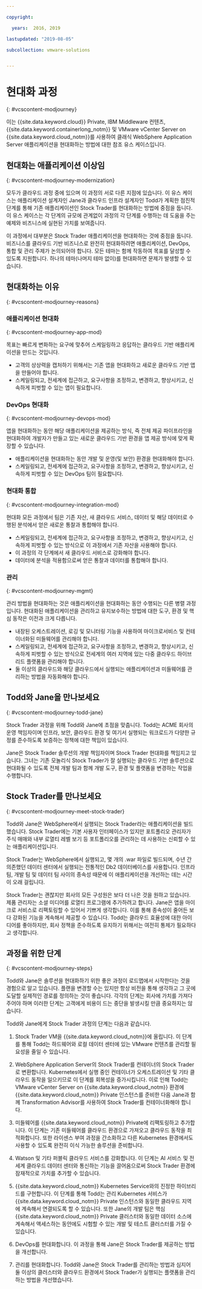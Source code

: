 ```yaml
---

copyright:

  years:  2016, 2019

lastupdated: "2019-08-05"

subcollection: vmware-solutions


---
```


# 현대화 과정
{: #vcscontent-modjourney}

이는 {{site.data.keyword.cloud}} Private, IBM Middleware 컨텐츠, {{site.data.keyword.containerlong_notm}} 및 VMware vCenter Server on {{site.data.keyword.cloud_notm}}를 사용하여 클래식 WebSphere Application Server 애플리케이션을 현대화하는 방법에 대한 참조 유스 케이스입니다.

## 현대화는 애플리케이션 이상임
{: #vcscontent-modjourney-modernization}

모두가 클라우드 과정 중에 있으며 이 과정의 서로 다른 지점에 있습니다. 이 유스 케이스는 애플리케이션 설계자인 Jane과 클라우드 인프라 설계자인 Todd가 계획한 점진적 단계를 통해 기존 애플리케이션인 Stock Trader를 현대화하는 방법에 중점을 둡니다. 이 유스 케이스는 각 단계의 규모에 관계없이 과정의 각 단계를 수행하는 데 도움을 주는 예제와 비즈니스에 실현된 가치를 보여줍니다.

이 과정에서 대부분은 Stock Trader 애플리케이션을 현대화하는 것에 중점을 둡니다. 비즈니스를 클라우드 기반 비즈니스로 완전히 현대화하려면 애플리케이션, DevOps, 통합 및 관리 주제가 논의되어야
합니다. 모든 테마는 함께 작동하여 목표를 달성할 수 있도록 지원합니다. 하나의 테마(나머지 테마 없이)를 현대화하면 문제가 발생할 수 있습니다.

## 현대화하는 이유
{: #vcscontent-modjourney-reasons}

### 애플리케이션 현대화
{: #vcscontent-modjourney-app-mod}

목표는 빠르게 변화하는 요구에 맞추어 스케일링하고 응답하는 클라우드 기반 애플리케이션을 만드는 것입니다.

* 고객의 상상력을 캡처하기 위해서는 기존 앱을 현대화하고 새로운 클라우드 기반 앱을 만들어야 합니다.
* 스케일링되고, 전세계에 접근하고, 요구사항을 조정하고, 변경하고, 향상시키고, 신속하게 피벗할 수 있는 앱이 필요합니다.

### DevOps 현대화
{: #vcscontent-modjourney-devops-mod}

앱을 현대화하는 동안 해당 애플리케이션을 제공하는 방식, 즉 전체 제공 파이프라인을 현대화하여 개발자가 만들고 있는 새로운 클라우드 기반 환경을 앱 제공 방식에 맞게 확장할 수 있습니다.

* 애플리케이션을 현대화하는 동안 개발 및 운영(및 보안) 환경을 현대화해야 합니다.
* 스케일링되고, 전세계에 접근하고, 요구사항을 조정하고, 변경하고, 향상시키고, 신속하게 피벗할 수 있는 DevOps 팀이 필요합니다.

###  현대화 통합
{: #vcscontent-modjourney-integration-mod}

현대화 모든 과정에서 팀은 기존 자산, 새 클라우드 서비스, 데이터 및 해당 데이터로 수행된 분석에서 얻은 새로운 통찰과 통합해야 합니다.

* 스케일링되고, 전세계에 접근하고, 요구사항을 조정하고, 변경하고, 향상시키고, 신속하게 피벗할 수 있는 방식으로 이 과정에서 기존 자산을 사용해야 합니다.
* 이 과정의 각 단계에서 새 클라우드 서비스로 강화해야 합니다.
* 데이터에 분석을 적용함으로써 얻은 통찰과 데이터를 통합해야 합니다.

### 관리
{: #vcscontent-modjourney-mgmt}

관리 방법을 현대화하는 것은 애플리케이션을 현대화하는 동안 수행되는 다른 병렬 과정입니다. 현대화된 애플리케이션을 관리하고 유지보수하는 방법에 대한 도구, 환경 및 핵심 동작은 이전과 크게 다릅니다.

* 내장된 오케스트레이션, 로깅 및 모니터링 기능을 사용하여 마이크로서비스 및 컨테이너화된 미들웨어를 관리해야 합니다.
* 스케일링되고, 전세계에 접근하고, 요구사항을 조정하고, 변경하고, 향상시키고, 신속하게 피벗할 수 있는 방식으로 전세계의 여러 지역에 있는 다중 클라우드 하이브리드 플랫폼을 관리해야 합니다.
* 둘 이상의 클라우드와 해당 클라우드에서 실행되는 애플리케이션과 미들웨어를 관리하는 방법을 자동화해야 합니다.

## Todd와 Jane을 만나보세요
{: #vcscontent-modjourney-todd-jane}

Stock Trader 과정을 위해 Todd와 Jane에 초점을 맞춥니다. Todd는 ACME 회사의 운영 책임자이며 인프라, 보안, 클라우드 환경 및 여기서 실행되는 워크로드가
다양한 규정를 준수하도록 보증하는 정책에 대한 책임이 있습니다.

Jane은 Stock Trader 솔루션의 개발 책임자이며 Stock Trader 현대화를 책임지고 있습니다.
그녀는 기존 모놀리식 Stock Trader가 잘 실행되는 클라우드 기반 솔루션으로 현대화될 수 있도록 전체 개발 팀과 함께 개발 도구, 환경 및 플랫폼을 변경하는 작업을 수행합니다.

## Stock Trader를 만나보세요
{: #vcscontent-modjourney-meet-stock-trader}

Todd와 Jane은 WebSphere에서 실행되는 Stock Trader라는 애플리케이션을 빌드했습니다. Stock Trader에는 기본 사용자 인터페이스가 있지만 포트폴리오 관리자가 주식 매매와 내부 로열티 레벨 보기 등 포트폴리오를 관리하는 데 사용하는 신뢰할 수 있는 애플리케이션입니다.

Stock Trader는 WebSphere에서 실행되고, 몇 개의 .war 파일로 빌드되며, 수년 간 의존했던 데이터 센터에서 실행되는 전통적인 Db2 데이터베이스를 사용합니다. 인프라 팀, 개발 팀 및 데이터 팀 사이의 종속성 때문에 이 애플리케이션을 개선하는 데는 시간이 오래 걸립니다.

Stock Trader는 괜찮지만 회사의 모든 구성원은 보다 더 나은 것을 원하고 있습니다. 제품 관리자는 소셜 미디어를 로열티 프로그램에 추가하려고 합니다. Jane은 앱을 마이크로 서비스로 리팩토링할 수 있어서 기쁘게 생각합니다. 이를 통해 종속성이 줄어든 보다 강화된 기능을 계속해서 제공할 수 있습니다. Todd는 클라우드 효율성에 대한 아이디어를 좋아하지만, 회사 정책을 준수하도록 유지하기 위해서는 여전히 통제가 필요하다고 생각합니다.

## 과정을 위한 단계
{: #vcscontent-modjourney-steps}

Todd와 Jane은 솔루션을 현대화하기 위한 좋은 과정이 로드맵에서 시작한다는 것을 경험으로 알고 있습니다. 플랜을 변경할 수는 있지만 항상 비전을 통해 생각하고 그 곳에 도달할 실제적인 경로를 정의하는 것이 좋습니다. 각각의 단계는 회사에 가치를 가져다 주어야 하며 이러한 단계는 고객에게 비용이 드는 중단을 발생시킬 만큼 중요하지는 않습니다.

Todd와 Jane에게 Stock Trader 과정의 단계는 다음과 같습니다.
1. Stock Trader VM을 {{site.data.keyword.cloud_notm}}에 올립니다. 이 단계를 통해 Todd는 하드웨어와 로컬 데이터 센터에 있는 VMware 컨텐츠를 관리할 필요성을 줄일 수 있습니다.

2. WebSphere Application Server의 Stock Trader를 컨테이너의 Stock Trader로 변환합니다. Kubernetes에서 실행 중인 컨테이너가 오케스트레이션 및 기타 클라우드 동작을 일으키므로 이 단계를 회복성을 증가시킵니다. 이로 인해 Todd는 VMware vCenter Server on {{site.data.keyword.cloud_notm}} 환경에 {{site.data.keyword.cloud_notm}} Private 인스턴스를 준비한 다음 Jane과 함께 Transformation Advisor를 사용하여 Stock Trader를 컨테이너화해야 합니다.

3. 미들웨어를 {{site.data.keyword.cloud_notm}} Private에 리팩토링하고 추가합니다. 이 단계는 기존 미들웨어를 클라우드 환경으로 가져오고 클라우드 동작을 최적화합니다. 또한 라이센스 부여 과정을 간소화하고 다른
Kubernetes 환경에서도 사용할 수 있도록 완전히 이식 가능한 솔루션을 준비합니다.

4. Watson 및 기타 퍼블릭 클라우드 서비스를 강화합니다. 이 단계는 AI 서비스 및 전세계 클라우드 데이터 센터와 통신하는 기능을 끌어옴으로써 Stock Trader 환경에 잠재적으로 가치를 추가할 수 있습니다.

5. {{site.data.keyword.cloud_notm}} Kubernetes Service와의 진정한 하이브리드를 구현합니다. 이 단계를 통해 Todd는 관리 Kubernetes 서비스가 {{site.data.keyword.cloud_notm}} Private 인스턴스와 동일한 클라우드 지역에 계속해서 연결되도록 할 수 있습니다. 또한 Jane의 개발 팀은 핵심 {{site.data.keyword.cloud_notm}} Private 클러스터와 동일한 데이터 소스에 계속해서 액세스하는 동안에도 시험할 수 있는 개발 및 테스트 클러스터를 가질 수 있습니다.

6. DevOps를 현대화합니다. 이 과정을 통해 Jane은 Stock Trader를 제공하는 방법을 개선합니다.

7. 관리를 현대화합니다. Todd와 Jane은 Stock Trader를 관리하는 방법과 심지어 둘 이상의 클러스터와 클라우드 환경에서 Stock Trader가 실행되는 플랫폼을 관리하는 방법을 개선했습니다.
